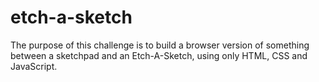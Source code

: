 # etch-a-sketch

The purpose of this challenge is to build a browser version of something between a sketchpad and an Etch-A-Sketch, using only HTML, CSS and JavaScript.